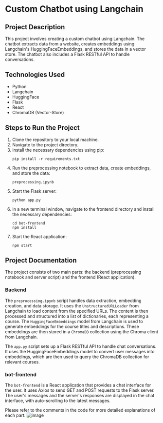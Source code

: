 # Custom Chatbot using Langchain

## Project Description
This project involves creating a custom chatbot using Langchain. The chatbot extracts data from a website, creates embeddings using Langchain's HuggingFaceEmbeddings, and stores the data in a vector store. The chatbot also includes a Flask RESTful API to handle conversations.

## Technologies Used
- Python
- Langchain
- HuggingFace
- Flask
- React
- ChromaDB (Vector-Store)

## Steps to Run the Project
1. Clone the repository to your local machine.
2. Navigate to the project directory.
3. Install the necessary dependencies using pip:
   ```
   pip install -r requirements.txt
   ```
4. Run the preprocessing notebook to extract data, create embeddings, and store the data:
   ```
   preprocessing.ipynb
   ```
5. Start the Flask server:
   ```
   python app.py
   ```
6. In a new terminal window, navigate to the frontend directory and install the necessary dependencies:
   ```
   cd bot-frontend
   npm install
   ```
7. Start the React application:
   ```
   npm start
   ```

## Project Documentation
The project consists of two main parts: the backend (preprocessing notebook and server script) and the frontend (React application).

### Backend
The `preprocessing.ipynb` script handles data extraction, embedding creation, and data storage. It uses the `UnstructuredURLLoader` from Langchain to load content from the specified URLs. The content is then processed and structured into a list of dictionaries, each representing a course. The `HuggingFaceEmbeddings` model from Langchain is used to generate embeddings for the course titles and descriptions. These embeddings are then stored in a `ChromaDB` collection using the Chroma client from Langchain.

The `app.py` script sets up a Flask RESTful API to handle chat conversations. It uses the HuggingFaceEmbeddings model to convert user messages into embeddings, which are then used to query the ChromaDB collection for relevant courses.

### bot-frontend
The `bot-frontend` is a React application that provides a chat interface for the user. It uses Axios to send GET and POST requests to the Flask server. The user's messages and the server's responses are displayed in the chat interface, with auto-scrolling to the latest messages.

Please refer to the comments in the code for more detailed explanations of each part.
![image](https://github.com/mayankyadav06/custom-chatbot/assets/140626220/46b6b92a-43f1-4c6f-a85f-136127681157)

